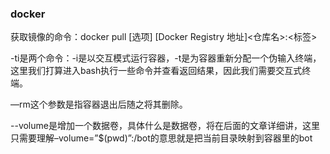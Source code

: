 ### docker
获取镜像的命令：docker pull [选项] [Docker Registry 地址]<仓库名>:<标签>  

-ti是两个命令：-i是以交互模式运行容器，-t是为容器重新分配一个伪输入终端，这里我们打算进入bash执行一些命令并查看返回结果，因此我们需要交互式终端。

—rm这个参数是指容器退出后随之将其删除。

--volume是增加一个数据卷，具体什么是数据卷，将在后面的文章详细讲，这里只需要理解–volume=”$(pwd)”:/bot的意思就是把当前目录映射到容器里的bot
